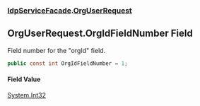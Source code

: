 ### [IdpServiceFacade](../index.md 'IdpServiceFacade').[OrgUserRequest](index.md 'IdpServiceFacade\.OrgUserRequest')

## OrgUserRequest\.OrgIdFieldNumber Field

Field number for the "orgId" field\.

```csharp
public const int OrgIdFieldNumber = 1;
```

#### Field Value
[System\.Int32](https://learn.microsoft.com/en-us/dotnet/api/system.int32 'System\.Int32')